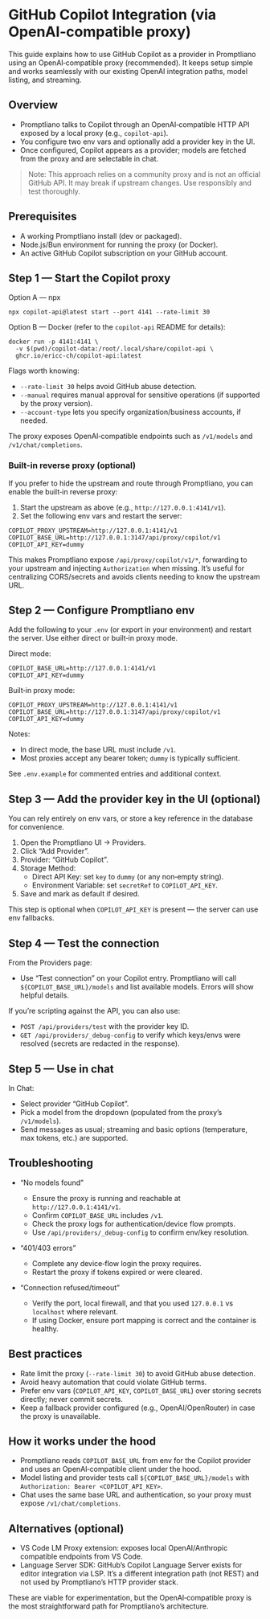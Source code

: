 # GitHub Copilot Integration (via OpenAI‑compatible proxy)

This guide explains how to use GitHub Copilot as a provider in Promptliano using an OpenAI‑compatible proxy (recommended). It keeps setup simple and works seamlessly with our existing OpenAI integration paths, model listing, and streaming.

## Overview

- Promptliano talks to Copilot through an OpenAI‑compatible HTTP API exposed by a local proxy (e.g., `copilot-api`).
- You configure two env vars and optionally add a provider key in the UI.
- Once configured, Copilot appears as a provider; models are fetched from the proxy and are selectable in chat.

> Note: This approach relies on a community proxy and is not an official GitHub API. It may break if upstream changes. Use responsibly and test thoroughly.

## Prerequisites

- A working Promptliano install (dev or packaged).
- Node.js/Bun environment for running the proxy (or Docker).
- An active GitHub Copilot subscription on your GitHub account.

## Step 1 — Start the Copilot proxy

Option A — npx

```
npx copilot-api@latest start --port 4141 --rate-limit 30
```

Option B — Docker (refer to the `copilot-api` README for details):

```
docker run -p 4141:4141 \
  -v $(pwd)/copilot-data:/root/.local/share/copilot-api \
  ghcr.io/ericc-ch/copilot-api:latest
```

Flags worth knowing:

- `--rate-limit 30` helps avoid GitHub abuse detection.
- `--manual` requires manual approval for sensitive operations (if supported by the proxy version).
- `--account-type` lets you specify organization/business accounts, if needed.

The proxy exposes OpenAI‑compatible endpoints such as `/v1/models` and `/v1/chat/completions`.

### Built-in reverse proxy (optional)

If you prefer to hide the upstream and route through Promptliano, you can enable the built‑in reverse proxy:

1. Start the upstream as above (e.g., `http://127.0.0.1:4141/v1`).
2. Set the following env vars and restart the server:

```
COPILOT_PROXY_UPSTREAM=http://127.0.0.1:4141/v1
COPILOT_BASE_URL=http://127.0.0.1:3147/api/proxy/copilot/v1
COPILOT_API_KEY=dummy
```

This makes Promptliano expose `/api/proxy/copilot/v1/*`, forwarding to your upstream and injecting `Authorization` when missing. It’s useful for centralizing CORS/secrets and avoids clients needing to know the upstream URL.

## Step 2 — Configure Promptliano env

Add the following to your `.env` (or export in your environment) and restart the server. Use either direct or built‑in proxy mode.

Direct mode:

```
COPILOT_BASE_URL=http://127.0.0.1:4141/v1
COPILOT_API_KEY=dummy
```

Built‑in proxy mode:

```
COPILOT_PROXY_UPSTREAM=http://127.0.0.1:4141/v1
COPILOT_BASE_URL=http://127.0.0.1:3147/api/proxy/copilot/v1
COPILOT_API_KEY=dummy
```

Notes:

- In direct mode, the base URL must include `/v1`.
- Most proxies accept any bearer token; `dummy` is typically sufficient.

See `.env.example` for commented entries and additional context.

## Step 3 — Add the provider key in the UI (optional)

You can rely entirely on env vars, or store a key reference in the database for convenience.

1. Open the Promptliano UI → Providers.
2. Click “Add Provider”.
3. Provider: “GitHub Copilot”.
4. Storage Method:
   - Direct API Key: set `key` to `dummy` (or any non‑empty string).
   - Environment Variable: set `secretRef` to `COPILOT_API_KEY`.
5. Save and mark as default if desired.

This step is optional when `COPILOT_API_KEY` is present — the server can use env fallbacks.

## Step 4 — Test the connection

From the Providers page:

- Use “Test connection” on your Copilot entry. Promptliano will call `${COPILOT_BASE_URL}/models` and list available models. Errors will show helpful details.

If you’re scripting against the API, you can also use:

- `POST /api/providers/test` with the provider key ID.
- `GET /api/providers/_debug-config` to verify which keys/envs were resolved (secrets are redacted in the response).

## Step 5 — Use in chat

In Chat:

- Select provider “GitHub Copilot”.
- Pick a model from the dropdown (populated from the proxy’s `/v1/models`).
- Send messages as usual; streaming and basic options (temperature, max tokens, etc.) are supported.

## Troubleshooting

- “No models found”
  - Ensure the proxy is running and reachable at `http://127.0.0.1:4141/v1`.
  - Confirm `COPILOT_BASE_URL` includes `/v1`.
  - Check the proxy logs for authentication/device flow prompts.
  - Use `/api/providers/_debug-config` to confirm env/key resolution.

- “401/403 errors”
  - Complete any device‑flow login the proxy requires.
  - Restart the proxy if tokens expired or were cleared.

- “Connection refused/timeout”
  - Verify the port, local firewall, and that you used `127.0.0.1` vs `localhost` where relevant.
  - If using Docker, ensure port mapping is correct and the container is healthy.

## Best practices

- Rate limit the proxy (`--rate-limit 30`) to avoid GitHub abuse detection.
- Avoid heavy automation that could violate GitHub terms.
- Prefer env vars (`COPILOT_API_KEY`, `COPILOT_BASE_URL`) over storing secrets directly; never commit secrets.
- Keep a fallback provider configured (e.g., OpenAI/OpenRouter) in case the proxy is unavailable.

## How it works under the hood

- Promptliano reads `COPILOT_BASE_URL` from env for the Copilot provider and uses an OpenAI‑compatible client under the hood.
- Model listing and provider tests call `${COPILOT_BASE_URL}/models` with `Authorization: Bearer <COPILOT_API_KEY>`.
- Chat uses the same base URL and authentication, so your proxy must expose `/v1/chat/completions`.

## Alternatives (optional)

- VS Code LM Proxy extension: exposes local OpenAI/Anthropic compatible endpoints from VS Code.
- Language Server SDK: GitHub’s Copilot Language Server exists for editor integration via LSP. It’s a different integration path (not REST) and not used by Promptliano’s HTTP provider stack.

These are viable for experimentation, but the OpenAI‑compatible proxy is the most straightforward path for Promptliano’s architecture.
